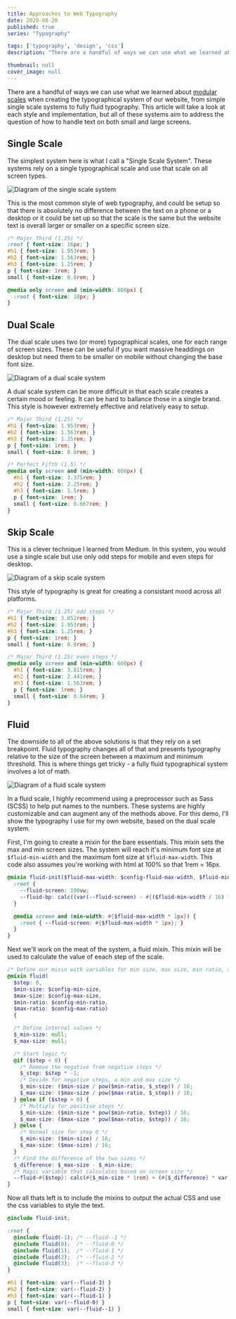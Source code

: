 ```yaml
---
title: Approaches to Web Typography
date: 2020-08-20
published: true
series: "Typography"

tags: ['typography', 'design', 'css']
description: "There are a handful of ways we can use what we learned about modular scales when creating the typographical system of our website, from simple single scale systems to fully fluid typography. This article will take a look at each style and implementation, but all of these systems aim to address the question of how to handle text on both small and large screens."

thumbnail: null
cover_image: null
---
```


There are a handful of ways we can use what we learned about [modular scales](/posts/2020/typographical-scale/) when creating the typographical system of our website, from simple single scale systems to fully fluid typography. This article will take a look at each style and implementation, but all of these systems aim to address the question of how to handle text on both small and large screens.

## Single Scale

The simplest system here is what I call a "Single Scale System". These systems rely on a single typographical scale and use that scale on all screen types.

![Diagram of the single scale system](/images/posts/2020/typography/single-scale.png)

This is the most common style of web typography, and could be setup so that there is absolutely no difference between the text on a phone or a desktop or it could be set up so that the scale is the same but the website text is overall larger or smaller on a specific screen size.

```css
/* Major Third (1.25) */
:root { font-size: 16px; }
#h1 { font-size: 1.953rem; }
#h2 { font-size: 1.563rem; }
#h3 { font-size: 1.25rem; }
p { font-size: 1rem; }
small { font-size: 0.8rem; }

@media only screen and (min-width: 600px) {
  :root { font-size: 18px; }
}
```

## Dual Scale

The dual scale uses two (or more) typographical scales, one for each range of screen sizes. These can be useful if you want massive headdings on desktop but need them to be smaller on mobile without changing the base font size.

![Diagram of a dual scale system](/images/posts/2020/typography/dual-scale.png)

A dual scale system can be more difficult in that each scale creates a certain mood or feeling. It can be hard to ballance those in a single brand. This style is however extremely effective and relatively easy to setup.

```css
/* Major Third (1.25) */
#h1 { font-size: 1.953rem; }
#h2 { font-size: 1.563rem; }
#h3 { font-size: 1.25rem; }
p { font-size: 1rem; }
small { font-size: 0.8rem; }

/* Perfect Fifth (1.5) */
@media only screen and (min-width: 600px) {
  #h1 { font-size: 3.375rem; }
  #h2 { font-size: 2.25rem; }
  #h3 { font-size: 1.5rem; }
  p { font-size: 1rem; }
  small { font-size: 0.667rem; }
}
```

## Skip Scale

This is a clever technique I learned from Medium. In this system, you would use a single scale but use only odd steps for mobile and even steps for desktop.

![Diagram of a skip scale system](/images/posts/2020/typography/skip-scale.png)

This style of typography is great for creating a consistant mood across all platforms.

```css
/* Major Third (1.25) odd steps */
#h1 { font-size: 3.052rem; }
#h2 { font-size: 1.953rem; }
#h3 { font-size: 1.25rem; }
p { font-size: 1rem; }
small { font-size: 0.8rem; }

/* Major Third (1.25) even steps */
@media only screen and (min-width: 600px) {
  #h1 { font-size: 3.815rem; }
  #h2 { font-size: 2.441rem; }
  #h3 { font-size: 1.563rem; }
  p { font-size: 1rem; }
  small { font-size: 0.64rem; }
}
```

## Fluid

The downside to all of the above solutions is that they rely on a set breakpoint. Fluid typography changes all of that and presents typography relative to the size of the screen between a maximum and minimum threshold. This is where things get tricky - a fully fluid typographical system involves a lot of math.

![Diagram of a fluid scale system](/images/posts/2020/typography/fluid-scale.png)

In a fluid scale, I highly recommend using a preprocessor such as Sass (SCSS) to help put names to the numbers. These systems are highly customizable and can augment any of the methods above. For this demo, I'll show the typography I use for my own website, based on the dual scale system.

First, I'm going to create a mixin for the bare essentials. This mixin sets the max and min screen sizes. The system will reach it's minimum font size at `$fluid-min-width` and the maximum font size at `$fluid-max-width`. This code also assumes you're working with html at 100% so that 1rem = 16px.

```scss
@mixin fluid-init($fluid-max-width: $config-fluid-max-width, $fluid-min-width: $config-fluid-min-width) {
  :root {
    --fluid-screen: 100vw;
    --fluid-bp: calc((var(--fluid-screen) - #{($fluid-min-width / 16) * 1rem}) / #{($fluid-max-width / 16) - ($fluid-min-width / 16)});
  }

  @media screen and (min-width: #{$fluid-max-width * 1px}) {
    :root { --fluid-screen: #{$fluid-max-width * 1px}; }
  }
}
```

Next we'll work on the meat of the system, a fluid mixin. This mixin will be used to calculate the value of eeach step of the scale.

```scss
/* Define our mixin with variables for min size, max size, min ratio, and max ratio */
@mixin fluid(
  $step: 0,
  $min-size: $config-min-size,
  $max-size: $config-max-size,
  $min-ratio: $config-min-ratio,
  $max-ratio: $config-max-ratio)
  {

  /* Define internal values */
  $_min-size: null;
  $_max-size: null;

  /* Start logic */
  @if ($step < 0) {
    /* Remove the negative from negative steps */
    $_step: $step * -1;
    /* Devide for negative steps, a min and max size */
    $_min-size: ($min-size / pow($min-ratio, $_step)) / 16;
    $_max-size: ($max-size / pow($max-ratio, $_step)) / 16;
  } @else if ($step > 0) {
    /* Multiply for positive steps */
    $_min-size: ($min-size * pow($min-ratio, $step)) / 16;
    $_max-size: ($max-size * pow($max-ratio, $step)) / 16;
  } @else {
    /* Normal size for step 0 */
    $_min-size: ($min-size) / 16;
    $_max-size: ($max-size) / 16;
  }
  /* Find the difference of the two sizes */
  $_difference: $_max-size - $_min-size;
  /* Magic variable that calculates based on screen size */
  --fluid-#{$step}: calc(#{$_min-size * 1rem} + (#{$_difference} * var(--fluid-bp)));
}
```

Now all thats left is to include the mixins to output the actual CSS and use the css variables to style the text.

```scss
@include fluid-init;

:root {
  @include fluid(-1); /* --fluid--1 */
  @include fluid(0);  /* --fluid-0 */
  @include fluid(1);  /* --fluid-1 */
  @include fluid(2);  /* --fluid-2 */
  @include fluid(3);  /* --fluid-3 */
}

#h1 { font-size: var(--fluid-3) }
#h2 { font-size: var(--fluid-2) }
#h3 { font-size: var(--fluid-1) }
p { font-size: var(--fluid-0) }
small { font-size: var(--fluid--1) }
```

